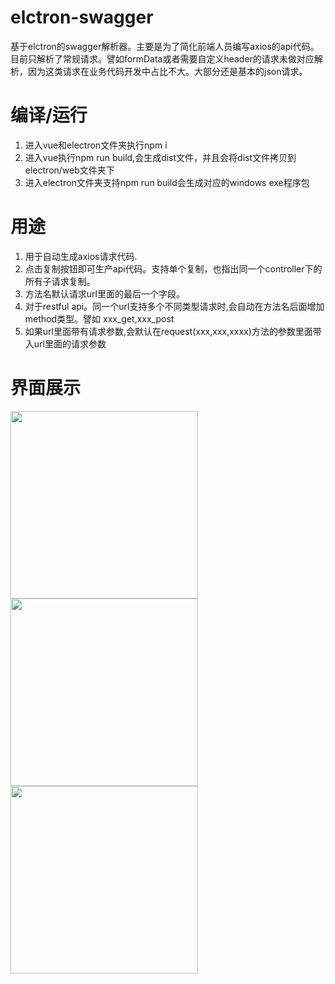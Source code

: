 # elctron-swagger
基于elctron的swagger解析器。主要是为了简化前端人员编写axios的api代码。目前只解析了常规请求。譬如formData或者需要自定义header的请求未做对应解析，因为这类请求在业务代码开发中占比不大。大部分还是基本的json请求。

# 编译/运行
1. 进入vue和electron文件夹执行npm i
2. 进入vue执行npm run build,会生成dist文件，并且会将dist文件拷贝到electron/web文件夹下
3. 进入electron文件夹支持npm run build会生成对应的windows exe程序包

# 用途
1. 用于自动生成axios请求代码.
2. 点击复制按钮即可生产api代码。支持单个复制，也指出同一个controller下的所有子请求复制。
3. 方法名默认请求url里面的最后一个字段。
4. 对于restful api。同一个url支持多个不同类型请求时,会自动在方法名后面增加method类型。譬如 xxx_get,xxx_post
5. 如果url里面带有请求参数,会默认在request(xxx,xxx,xxxx)方法的参数里面带入url里面的请求参数

# 界面展示
<img style="width:300px" src="https://img2018.cnblogs.com/blog/657942/201908/657942-20190816102113655-431513646.png" />
<img style="width:300px" src="https://img2018.cnblogs.com/blog/657942/201908/657942-20190816101942528-816549843.jpg" />
<img style="width:300px" src="https://img2018.cnblogs.com/blog/657942/201908/657942-20190816102003763-1192723482.jpg" />

